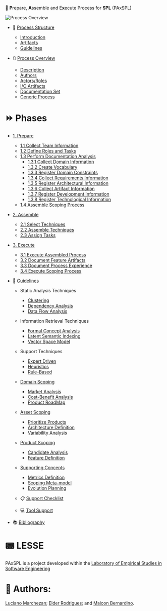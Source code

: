 :arrows_counterclockwise: **P**repare, **A**ssemble and E**x**ecute Process for **SPL** (PAxSPL)

![Process Overview](https://github.com/HestiaProject/PAxSPL/blob/master/process/img/Processo_Art.png)

* :repeat_one: [Process Structure](https://github.com/HestiaProject/abstract-spl-reengineering/wiki/Process-Structure)

  * [Introduction](https://github.com/HestiaProject/abstract-spl-reengineering/wiki/Process-Structure#introduction)
  * [Artifacts](https://github.com/HestiaProject/abstract-spl-reengineering/wiki/Process-Structure#artifacts)
  * [Guidelines](https://github.com/HestiaProject/abstract-spl-reengineering/wiki/Process-Structure#guidelines)

* :arrows_clockwise: [Process Overview](https://github.com/HestiaProject/abstract-spl-reengineering/wiki/Process-Overview)

  * [Description](https://github.com/HestiaProject/abstract-spl-reengineering/wiki/Process-Overview#description)
  * [Authors](https://github.com/HestiaProject/abstract-spl-reengineering/wiki/Process-Overview#authors)
  * [Actors/Roles](https://github.com/HestiaProject/abstract-spl-reengineering/wiki/Process-Overview#actorsroles)
  * [I/O Artifacts](https://github.com/HestiaProject/abstract-spl-reengineering/wiki/Process-Overview#io-artifacts)
  * [Documentation Set](https://github.com/HestiaProject/Generic-SPL-Re-engineering-Process/wiki/Process-Overview#documentation-set)
  * [Generic Process](https://github.com/HestiaProject/Generic-SPL-Re-engineering-Process/wiki/Process-Overview#generic-process)


# :fast_forward: Phases

* [1. Prepare](https://github.com/HestiaProject/abstract-spl-reengineering/wiki/Prepare)
    * [1.1 Collect Team Information](https://github.com/HestiaProject/abstract-spl-reengineering/wiki/Prepare#collect-team-information)
    * [1.2 Define Roles and Tasks](https://github.com/HestiaProject/abstract-spl-reengineering/wiki/Prepare#define-roles-and-tasks)
    * [1.3 Perform Documentation Analysis](https://github.com/HestiaProject/Generic-SPL-Re-engineering-Process/wiki/Prepare#perform-documentation-analysis)
       * [1.3.1 Collect Domain Information](https://github.com/HestiaProject/abstract-spl-reengineering/wiki/Perform-Documentation-Analysis#collect-domain-information) 
       * [1.3.2 Create Vocabulary](https://github.com/HestiaProject/abstract-spl-reengineering/wiki/Perform-Documentation-Analysis#create-vocabulary)
       * [1.3.3 Register Domain Constraints](https://github.com/HestiaProject/abstract-spl-reengineering/wiki/Perform-Documentation-Analysis#register-domain-constraints)
       * [1.3.4 Collect Requirements Information](https://github.com/HestiaProject/abstract-spl-reengineering/wiki/Perform-Documentation-Analysis#collect-requirements-information)
       * [1.3.5 Register Architectural Information](https://github.com/HestiaProject/abstract-spl-reengineering/wiki/Perform-Documentation-Analysis#register-architectural-information)
       * [1.3.6 Collect Artifact Information](https://github.com/HestiaProject/abstract-spl-reengineering/wiki/Perform-Documentation-Analysis#collect-artifact-information)
       * [1.3.7 Register Development Information](https://github.com/HestiaProject/abstract-spl-reengineering/wiki/Perform-Documentation-Analysis#register-development-information)
       * [1.3.8 Register Technological Information](https://github.com/HestiaProject/abstract-spl-reengineering/wiki/Perform-Documentation-Analysis#register-technological-information)
  * [1.4 Assemble Scoping Process](https://github.com/HestiaProject/PAxSPL/wiki/Prepare#assemble-scoping-process)

* [2. Assemble](https://github.com/HestiaProject/abstract-spl-reengineering/wiki/Assemble)
  * [2.1 Select Techniques](https://github.com/HestiaProject/Generic-SPL-Re-engineering-Process/wiki/Assemble#select-techniques)
  * [2.2 Assemble Techniques](https://github.com/HestiaProject/Generic-SPL-Re-engineering-Process/wiki/Assemble#assemble-techniques)
  * [2.3 Assign Tasks](https://github.com/HestiaProject/Generic-SPL-Re-engineering-Process/wiki/Assemble#assign-tasks)
  

* [3. Execute](https://github.com/HestiaProject/abstract-spl-reengineering/wiki/Execute)
  * [3.1 Execute Assembled Process](https://github.com/HestiaProject/Generic-SPL-Re-engineering-Process/wiki/Execute#execute-assembled-process) 
  * [3.2 Document Feature Artifacts](https://github.com/HestiaProject/Generic-SPL-Re-engineering-Process/wiki/Execute#document-feature-artifacts)
  * [3.3 Document Process Experience](https://github.com/HestiaProject/Generic-SPL-Re-engineering-Process/wiki/Execute#document-process-experience)
  * [3.4 Execute Scoping Process](https://github.com/HestiaProject/PAxSPL/wiki/Execute#execute-scoping-process)

* :scroll: [Guidelines](https://github.com/HestiaProject/abstract-spl-reengineering/wiki/Guidelines)

  * Static Analysis Techniques 

    * [Clustering](https://github.com/HestiaProject/abstract-spl-reengineering/wiki/Clustering)
    * [Dependency Analysis](https://github.com/HestiaProject/abstract-spl-reengineering/wiki/Dependency-Analysis)
    * [Data Flow Analysis](https://github.com/HestiaProject/abstract-spl-reengineering/wiki/Data-Flow-Analysis)

  * Information Retrieval Techniques

    * [Formal Concept Analysis](https://github.com/HestiaProject/abstract-spl-reengineering/wiki/Formal-Concept-Analysis)
    * [Latent Semantic Indexing](https://github.com/HestiaProject/abstract-spl-reengineering/wiki/Latent-Semantic-Indexing)
    * [Vector Space Model](https://github.com/HestiaProject/abstract-spl-reengineering/wiki/Vector-Space-Model)

  * Support Techniques

    * [Expert Driven](https://github.com/HestiaProject/abstract-spl-reengineering/wiki/Expert-Driven)
    * [Heuristics](https://github.com/HestiaProject/abstract-spl-reengineering/wiki/Heuristics)
    * [Rule-Based](https://github.com/HestiaProject/abstract-spl-reengineering/wiki/Rule-Based)

  * [Domain Scoping](https://github.com/HestiaProject/PAxSPL/wiki/Domain-Scoping)

    * [Market Analysis](https://github.com/HestiaProject/PAxSPL/wiki/Domain-Scoping#market-analysis) 
    * [Cost-Benefit Analysis](https://github.com/HestiaProject/PAxSPL/wiki/Domain-Scoping#cost-benefit-analysis)
    * [Product RoadMap](https://github.com/HestiaProject/PAxSPL/wiki/Domain-Scoping#product-roadmap)

  * [Asset Scoping](https://github.com/HestiaProject/PAxSPL/wiki/Asset-Scoping)

    * [Prioritize Products](https://github.com/HestiaProject/PAxSPL/wiki/Asset-Scoping#prioritize-products) 
    * [Architecture Definition](https://github.com/HestiaProject/PAxSPL/wiki/Asset-Scoping#architecture-definition)
    * [Variability Analysis](https://github.com/HestiaProject/PAxSPL/wiki/Asset-Scoping#variability-analysis)

  * [Product Scoping](https://github.com/HestiaProject/PAxSPL/wiki/Product-Scoping)

    * [Candidate Analysis](https://github.com/HestiaProject/PAxSPL/wiki/Product-Scoping#candidate-analysis) 
    * [Feature Definition](https://github.com/HestiaProject/PAxSPL/wiki/Product-Scoping#feature-definition)

  * [Supporting Concepts](https://github.com/HestiaProject/PAxSPL/wiki/Scoping-Support-Concepts)

    * [Metrics Definition](https://github.com/HestiaProject/PAxSPL/wiki/Scoping-Support-Concepts#metrics-definition) 
    * [Scoping Meta-model](https://github.com/HestiaProject/PAxSPL/wiki/Scoping-Support-Concepts#scoping-meta-model)
    * [Evolution Planning](https://github.com/HestiaProject/PAxSPL/wiki/Scoping-Support-Concepts#evolution-planning)
  
  * :clipboard: [Support Checklist](https://github.com/HestiaProject/PAxSPL/wiki/Support-Checklist)
  * :computer: [Tool Support](https://github.com/HestiaProject/PAxSPL/wiki/Tool-Support)  

* :books: [Bibliography](https://github.com/HestiaProject/Generic-SPL-Re-engineering-Process/wiki/Bibliography)


# :pager: LESSE

PAxSPL is a project developed within the [Laboratory of Empirical Studies in Software Engineering](http://lesse.com.br/)

# :pushpin: Authors:

[Luciano Marchezan](https://www.researchgate.net/profile/Luciano_Marchezan3/);
[Elder Rodrigues](https://www.researchgate.net/profile/Elder_Rodrigues); and
[Maicon Bernardino](https://www.researchgate.net/profile/Maicon_Da_Silveira2).
